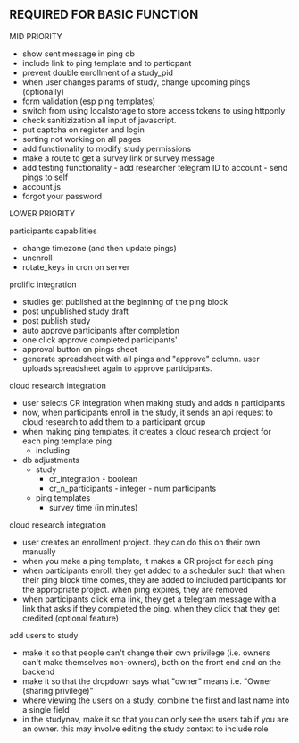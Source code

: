 
REQUIRED FOR BASIC FUNCTION
- 

MID PRIORITY
- show sent message in ping db
- include link to ping template and to particpant
- prevent double enrollment of a study_pid
- when user changes params of study, change upcoming pings (optionally)
- form validation (esp ping templates)
- switch from using localstorage to store access tokens to using httponly
- check sanitizization all input of javascript.
- put captcha on register and login
- sorting not working on all pages
- add functionality to modify study permissions
- make a route to get a survey link or survey message 
- add testing functionality - add researcher telegram ID to account - send pings to self
- account.js
- forgot your password
    
LOWER PRIORITY

participants capabilities
- change timezone (and then update pings)
- unenroll
- rotate_keys in cron on server


prolific integration
- studies get published at the beginning of the ping block
- post unpublished study draft
- post publish study
- auto approve participants after completion
- one click approve completed participants'
- approval button on pings sheet
- generate spreadsheet with all pings and "approve" column. user uploads spreadsheet again to approve participants.

cloud research integration
- user selects CR integration when making study and adds n participants
- now, when participants enroll in the study, it sends an api request to cloud research to add them to a participant group
- when making ping templates, it creates a cloud research project for each ping template ping
    - including
- db adjustments
    - study
        - cr_integration - boolean
        - cr_n_participants - integer - num participants
    - ping templates
        - survey time (in minutes)

cloud research integration
- user creates an enrollment project. they can do this on their own manually
- when you make a ping template, it makes a CR project for each ping
- when participants enroll, they get added to a scheduler such that when their ping block time comes, they are added to included participants for the appropriate project. when ping expires, they are removed
- when participants click ema link, they get a telegram message with a link that asks if they completed the ping. when they click that they get credited (optional feature)



add users to study
- make it so that people can't change their own privilege (i.e. owners can't make themselves non-owners), both on the front end and on the backend
- make it so that the dropdown says what "owner" means i.e. "Owner (sharing privilege)"
- where viewing the users on a study, combine the first and last name into a single field
- in the studynav, make it so that you can only see the users tab if you are an owner. this may involve editing the study context to include role
